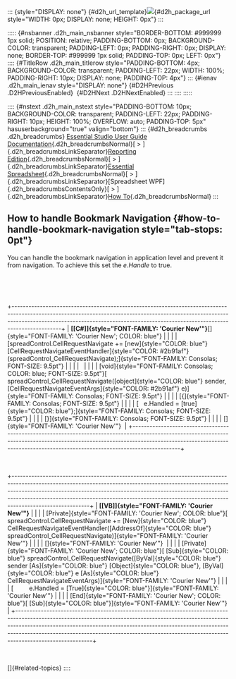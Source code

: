 ::: {style="DISPLAY: none"}
[](ms-xhelp:///?Id=d2h_url_template){#d2h_url_template}![](!package_url!){#d2h_package_url style="WIDTH: 0px; DISPLAY: none; HEIGHT: 0px"}
:::

::::: {#nsbanner .d2h_main_nsbanner style="BORDER-BOTTOM: #999999 1px solid; POSITION: relative; PADDING-BOTTOM: 0px; BACKGROUND-COLOR: transparent; PADDING-LEFT: 0px; PADDING-RIGHT: 0px; DISPLAY: none; BORDER-TOP: #999999 1px solid; PADDING-TOP: 0px; LEFT: 0px"}
:::: {#TitleRow .d2h_main_titlerow style="PADDING-BOTTOM: 4px; BACKGROUND-COLOR: transparent; PADDING-LEFT: 22px; WIDTH: 100%; PADDING-RIGHT: 10px; DISPLAY: none; PADDING-TOP: 4px"}
::: {#ienav .d2h_main_ienav style="DISPLAY: none"}
[](ms-xhelp:///?Id=5cb8d4fa-cd3f-44dd-9468-d80e25043ae9){#D2HPrevious .D2HPreviousEnabled}  [](ms-xhelp:///?Id=d6e00f4d-0060-436f-bb8f-4199e2bde798){#D2HNext .D2HNextEnabled}
:::
::::
:::::

:::: {#nstext .d2h_main_nstext style="PADDING-BOTTOM: 10px; BACKGROUND-COLOR: transparent; PADDING-LEFT: 22px; PADDING-RIGHT: 10px; HEIGHT: 100%; OVERFLOW: auto; PADDING-TOP: 5px" hasuserbackground="true" valign="bottom"}
::: {#d2h_breadcrumbs .d2h_breadcrumbs}
[Essential Studio User Guide Documentation](ms-xhelp:///?Id=12457748-09e3-4d74-a240-8e049cedf030){.d2h_breadcrumbsNormal}[ \> ]{.d2h_breadcrumbsLinkSeparator}[Reporting Edition](ms-xhelp:///?Id=027aa5b6-6676-4f93-ad23-c20e8c45792e){.d2h_breadcrumbsNormal}[ \> ]{.d2h_breadcrumbsLinkSeparator}[Essential Spreadsheet](ms-xhelp:///?Id=25812fa4-b4ea-4485-bbfb-30849a783142){.d2h_breadcrumbsNormal}[ \> ]{.d2h_breadcrumbsLinkSeparator}[Spreadsheet WPF]{.d2h_breadcrumbsContentsOnly}[ \> ]{.d2h_breadcrumbsLinkSeparator}[How To](ms-xhelp:///?Id=1f183878-0143-4346-958e-968410a93581){.d2h_breadcrumbsNormal}
:::

## How to handle Bookmark Navigation {#how-to-handle-bookmark-navigation style="tab-stops: 0pt"}

You can handle the bookmark navigation in application level and prevent it from navigation. To achieve this set the *e.Handle* to true.

 

 

+-----------------------------------------------------------------------------------------------------------------------------------------------------------------------------------------------------------------------------------------------------------+
| **[\[C#\]]{style="FONT-FAMILY: 'Courier New'"}**[]{style="FONT-FAMILY: 'Courier New'; COLOR: blue"}                                                                                                                                                       |
|                                                                                                                                                                                                                                                           |
| [spreadControl.CellRequestNavigate += [new]{style="COLOR: blue"} [CellRequestNavigateEventHandler]{style="COLOR: #2b91af"}(spreadControl_CellRequestNavigate);]{style="FONT-FAMILY: Consolas; FONT-SIZE: 9.5pt"}                                          |
|                                                                                                                                                                                                                                                           |
|                                                                                                                                                                                                                                                           |
|                                                                                                                                                                                                                                                           |
| [void]{style="FONT-FAMILY: Consolas; COLOR: blue; FONT-SIZE: 9.5pt"}[ spreadControl_CellRequestNavigate([object]{style="COLOR: blue"} sender, [CellRequestNavigateEventArgs]{style="COLOR: #2b91af"} e)]{style="FONT-FAMILY: Consolas; FONT-SIZE: 9.5pt"} |
|                                                                                                                                                                                                                                                           |
| [{]{style="FONT-FAMILY: Consolas; FONT-SIZE: 9.5pt"}                                                                                                                                                                                                      |
|                                                                                                                                                                                                                                                           |
| [   e.Handled = [true]{style="COLOR: blue"};]{style="FONT-FAMILY: Consolas; FONT-SIZE: 9.5pt"}                                                                                                                                                            |
|                                                                                                                                                                                                                                                           |
| [}]{style="FONT-FAMILY: Consolas; FONT-SIZE: 9.5pt"}                                                                                                                                                                                                      |
|                                                                                                                                                                                                                                                           |
| []{style="FONT-FAMILY: 'Courier New'"}                                                                                                                                                                                                                    |
+-----------------------------------------------------------------------------------------------------------------------------------------------------------------------------------------------------------------------------------------------------------+

 

+---------------------------------------------------------------------------------------------------------------------------------------------------------------------------------------------------------------------------------------------------------------------------------------------------------------------------------------------------+
| **[\[VB\]]{style="FONT-FAMILY: 'Courier New'"}**                                                                                                                                                                                                                                                                                                  |
|                                                                                                                                                                                                                                                                                                                                                   |
| [Private]{style="FONT-FAMILY: 'Courier New'; COLOR: blue"}[ spreadControl.CellRequestNavigate += [New]{style="COLOR: blue"} CellRequestNavigateEventHandler([AddressOf]{style="COLOR: blue"} spreadControl_CellRequestNavigate)]{style="FONT-FAMILY: 'Courier New'"}                                                                              |
|                                                                                                                                                                                                                                                                                                                                                   |
| []{style="FONT-FAMILY: 'Courier New'"}                                                                                                                                                                                                                                                                                                            |
|                                                                                                                                                                                                                                                                                                                                                   |
| [Private]{style="FONT-FAMILY: 'Courier New'; COLOR: blue"}[ [Sub]{style="COLOR: blue"} spreadControl_CellRequestNavigate([ByVal]{style="COLOR: blue"} sender [As]{style="COLOR: blue"} [Object]{style="COLOR: blue"}, [ByVal]{style="COLOR: blue"} e [As]{style="COLOR: blue"} CellRequestNavigateEventArgs)]{style="FONT-FAMILY: 'Courier New'"} |
|                                                                                                                                                                                                                                                                                                                                                   |
| [         e.Handled = [True]{style="COLOR: blue"}]{style="FONT-FAMILY: 'Courier New'"}                                                                                                                                                                                                                                                            |
|                                                                                                                                                                                                                                                                                                                                                   |
| [End]{style="FONT-FAMILY: 'Courier New'; COLOR: blue"}[ [Sub]{style="COLOR: blue"}]{style="FONT-FAMILY: 'Courier New'"}                                                                                                                                                                                                                           |
+---------------------------------------------------------------------------------------------------------------------------------------------------------------------------------------------------------------------------------------------------------------------------------------------------------------------------------------------------+

 

[]{#related-topics}
::::
